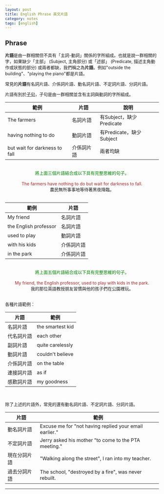 ```yaml
---
layout: post
title: English Phrase 英文片語
category: notes
tags: [english]
---
```


## Phrase

**片語**是由一群相關但不具有「主詞-動詞」關係的字所組成。也就是說一群相關的字，如果缺少「主部」 (Subject, 主角部分) 或「述部」 (Predicate, 描述主角動作或狀態的部分)
或兩者都缺，我們稱之為**片語**。例如"outside the building"、"playing the piano"都是片語。

常見的**片語**有名詞片語、介係詞片語、動名詞片語、不定詞片語、分詞片語。

片語有別於[子句](https://www.hauchenglee.com/notes/2019/11/24/english-clause.html)，子句是由一群相關並含有主詞與動詞的字所組成。

<table>
    <thead>
        <tr>
            <th>範例</th>
            <th>片語</th>
            <th>說明</th>
        </tr>
    </thead>
    <tbody>
        <tr>
            <td>The farmers</td>
            <td>名詞片語</td>
            <td>有Subject，缺少Predicate</td>
        </tr>
        <tr>
            <td>having nothing to do</td>
            <td>動詞片語</td>
            <td>有Predicate，缺少Subject</td>
        </tr>
        <tr>
            <td>but wait for darkness to fall</td>
            <td>介係詞片語</td>
            <td>兩者均缺</td>
        </tr>
    </tbody>
</table>

<br>

<div style="color:green; text-align:center;">將上面三個片語結合成以下具有完整思維的句子。</div>

<br>

<div style="color:brown; text-align:center;">The farmers have nothing to do but wait for darkness to fall.</div>
<div style="text-align:center;">農民無所事事地等待著黑夜降臨。</div>

<br>

<table>
    <thead>
        <tr>
            <th>範例</th>
            <th>片語</th>
        </tr>
    </thead>
    <tbody>
        <tr>
            <td>My friend</td>
            <td>名詞片語</td>
        </tr>
        <tr>
            <td>the English professor</td>
            <td>名詞片語</td>
        </tr>
        <tr>
            <td>used to play</td>
            <td>動詞片語</td>
        </tr>
        <tr>
            <td>with his kids</td>
            <td>介係詞片語</td>
        </tr>
        <tr>
            <td>in the park</td>
            <td>介係詞片語</td>
        </tr>        
    </tbody>
</table>

<br>

<div style="color:green; text-align:center;">將上面五個片語結合成以下具有完整思維的句子。</div>

<br>

<div style="color:brown; text-align:center;">My friend, the English professor, used to play with kids in the park.</div>
<div style="text-align:center;">我的那位英語教授朋友習慣與他的孩子們在公園裡玩。</div>

<br>

各種片語範例：

<table>
    <thead>
        <tr>
            <th>片語</th>
            <th>範例</th>
        </tr>
    </thead>
    <tbody>
        <tr>
            <td>名詞片語</td>
            <td>the smartest kid</td>
        </tr>
        <tr>
            <td>代名詞片語</td>
            <td>each other</td>
        </tr>
        <tr>
            <td>副詞片語</td>
            <td>quite carelessly</td>
        </tr>
        <tr>
            <td>動詞片語</td>
            <td>couldn't believe</td>
        </tr>
        <tr>
            <td>介係詞片語</td>
            <td>on the table</td>
        </tr>
        <tr>
            <td>連接詞片語</td>
            <td>as if</td>
        </tr>
        <tr>
            <td>感歎詞片語</td>
            <td>my goodness</td>
        </tr>                        
    </tbody>
</table>

<br>

除了上述的片語外，常見的還有動名詞片語、不定詞片語、分詞片語。

<table>
    <thead>
        <tr>
            <th>片語</th>
            <th>範例</th>
        </tr>
    </thead>
    <tbody>
        <tr>
            <td>動名詞片語</td>
            <td>Excuse me for "not having replied your email earlier."</td>
        </tr>
        <tr>
            <td>不定詞片語</td>
            <td>Jerry asked his mother "to come to the PTA meeting."</td>
        </tr>
        <tr>
            <td>現在分詞片語</td>
            <td>"Walking along the street", I ran into my teacher.</td>
        </tr>
        <tr>
            <td>過去分詞片語</td>
            <td>The school, "destroyed by a fire", was never rebuilt.</td>
        </tr>
    </tbody>
</table>

---